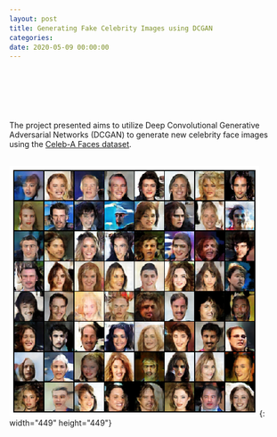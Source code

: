 ```yaml
---
layout: post
title: Generating Fake Celebrity Images using DCGAN
categories:
date: 2020-05-09 00:00:00
---
```


&nbsp;

&nbsp; &nbsp; &nbsp; &nbsp; &nbsp; &nbsp; &nbsp; &nbsp; &nbsp;

&nbsp;

The project presented aims to utilize Deep Convolutional Generative Adversarial Networks (DCGAN) to generate new celebrity face images using the [Celeb-A Faces dataset](http://mmlab.ie.cuhk.edu.hk/projects/CelebA.html).

&nbsp; &nbsp; &nbsp; &nbsp; &nbsp; &nbsp; &nbsp; &nbsp; &nbsp; &nbsp;![](/uploads/unknown-10.png){: width="449" height="449"}